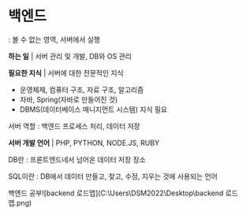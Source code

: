 # 백엔드

 : 볼 수 없는 영역, 서버에서 실행

**하는 일** | 서버 관리 및 개발,  DB와 OS 관리

**필요한 지식** | 서버에 대한 전문적인 지식

- 운영체제, 컴퓨터 구조, 자료 구조, 알고리즘
- 자바,  Spring(자바로 만들어진 것)
- DBMS(데이터베이스 매니지먼트 시스템) 지식 필요

서버 역할 : 백엔드 프로세스 처리, 데이터 저장

**서버 개발 언어** | PHP, PYTHON, NODE.JS, RUBY

DB란 : 프론트엔드네서 넘어온 데이터 저장 장소

SQL이란 : DB에서 데이터 만들고, 찾고, 수정, 지우는 것에 사용되는 언어

백엔드 공부![backend 로드맵](C:\Users\DSM2022\Desktop\backend 로드맵.png)

